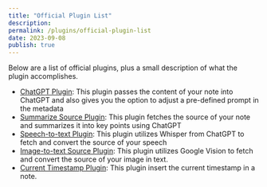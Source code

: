 ```yaml
---
title: "Official Plugin List"
description: 
permalink: /plugins/official-plugin-list
date: 2023-09-08
publish: true
---
```

Below are a list of official plugins, plus a small description of what the plugin accomplishes.

- [ChatGPT Plugin](https://github.com/fleetingnotes/fleeting-notes-plugins/blob/main/plugins/official/chat-gpt-3.5): This plugin passes the content of your note into ChatGPT and also gives you the option to adjust a pre-defined prompt in the metadata
- [Summarize Source Plugin](https://github.com/fleetingnotes/fleeting-notes-plugins/blob/main/plugins/official/summarize-source/): This plugin fetches the source of your note and summarizes it into key points using ChatGPT
- [Speech-to-text Plugin](https://github.com/fleetingnotes/fleeting-notes-plugins/tree/main/plugins/official/speech-to-text): This plugin utilizes Whisper from ChatGPT to fetch and convert the source of your speech
- [Image-to-text Source Plugin](https://github.com/fleetingnotes/fleeting-notes-plugins/blob/main/plugins/official/ocr-source/): This plugin utilizes Google Vision to fetch and convert the source of your image in text.
- [Current Timestamp Plugin](https://github.com/fleetingnotes/fleeting-notes-plugins/blob/main/plugins/official/current-timestamp/): This plugin insert the current timestamp in a note.